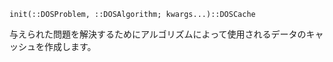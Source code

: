 ```
init(::DOSProblem, ::DOSAlgorithm; kwargs...)::DOSCache
```

与えられた問題を解決するためにアルゴリズムによって使用されるデータのキャッシュを作成します。
